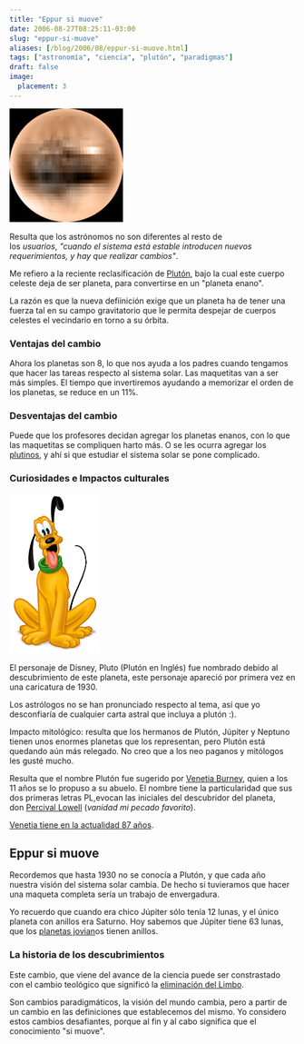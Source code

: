 ```yaml
---
title: "Eppur si muove"
date: 2006-08-27T08:25:11-03:00
slug: "eppur-si-muove"
aliases: [/blog/2006/08/eppur-si-muove.html]
tags: ["astronomía", "ciencia", "plutón", "paradigmas"]
draft: false
image:
  placement: 3
---
```


![](200px-Pluto.jpg)

Resulta que los astrónomos no son diferentes al resto de
los *usuarios*, *"cuando el sistema está estable introducen nuevos
requerimientos, y hay que realizar cambios"*.

Me refiero a la reciente reclasificación
de [Plutón](http://es.wikipedia.org/wiki/Plut%C3%B3n_%28astronom%C3%ADa%29),
bajo la cual este cuerpo celeste deja de ser planeta, para convertirse
en un "planeta enano".

La razón es que la nueva defiinición exige que un planeta ha de tener
una fuerza tal en su campo gravitatorio que le permita despejar de
cuerpos celestes el vecindario en torno a su órbita.

### Ventajas del cambio 

Ahora los planetas son 8, lo que nos ayuda a los padres cuando tengamos
que hacer las tareas respecto al sistema solar. Las maquetitas van a ser
más simples. El tiempo que invertiremos ayudando a memorizar el orden de
los planetas, se reduce en un 11%.

### Desventajas del cambio

Puede que los profesores decidan agregar los planetas enanos, con lo que
las maquetitas se compliquen harto más. O se les ocurra agregar los
[plutinos](http://es.wikipedia.org/wiki/Plutino), y ahí si que estudiar
el sistema solar se pone complicado.

### Curiosidades e Impactos culturales

![](Plutodog.gif)

El personaje de Disney, Pluto (Plutón en Inglés) fue nombrado debido al
descubrimiento de este planeta, este personaje apareció por primera vez
en una caricatura de 1930.

Los astrólogos no se han pronunciado respecto al tema, así que yo
desconfiaría de cualquier carta astral que incluya a plutón :).

Impacto mitológico: resulta que los hermanos de Plutón, Júpiter y
Neptuno tienen unos enormes planetas que los representan, pero Plutón
está quedando aún más relegado. No creo que a los neo paganos y
mitólogos les gusté mucho.

Resulta que el nombre Plutón fue sugerido por [Venetia Burney](http://replay.web.archive.org/20071028181216/http://en.wikipedia.org/wiki/Venetia_Burney),
quien a los 11 años se lo propuso a su abuelo. El nombre tiene la
particularidad que sus dos primeras letras PL,evocan las iniciales del
descubridor del planeta, don [Percival Lowell](http://en.wikipedia.org/wiki/Percival_Lowell) (*vanidad mi pecado favorito*).

[Venetia tiene en la actualidad 87 años](http://news.bbc.co.uk/1/hi/sci/tech/4596246.stm).

## Eppur si muove 

Recordemos que hasta 1930 no se conocía a Plutón, y que cada año nuestra
visión del sistema solar cambia. De hecho si tuvieramos que hacer una
maqueta completa sería un trabajo de envergadura.

Yo recuerdo que cuando era chico Júpiter sólo tenía 12 lunas, y el único
planeta con anillos era Saturno. Hoy sabemos que Júpiter tiene 63 lunas,
que los [planetas jovian](http://en.wikipedia.org/wiki/Jovian_planet)os
tienen anillos.

### La historia de los descubrimientos

Este cambio, que viene del avance de la ciencia puede ser constrastado
con el cambio teológico que significó la 
[eliminación del Limbo](/blog/2005/12/dante-se-equivocaba-el-limbo-no-existe.html). 

Son cambios paradigmáticos, la visión del mundo cambia, pero a partir de un
cambio en las definiciones que establecemos del mismo. Yo considero
estos cambios desafiantes, porque al fin y al cabo significa que el
conocimiento "si muove".
